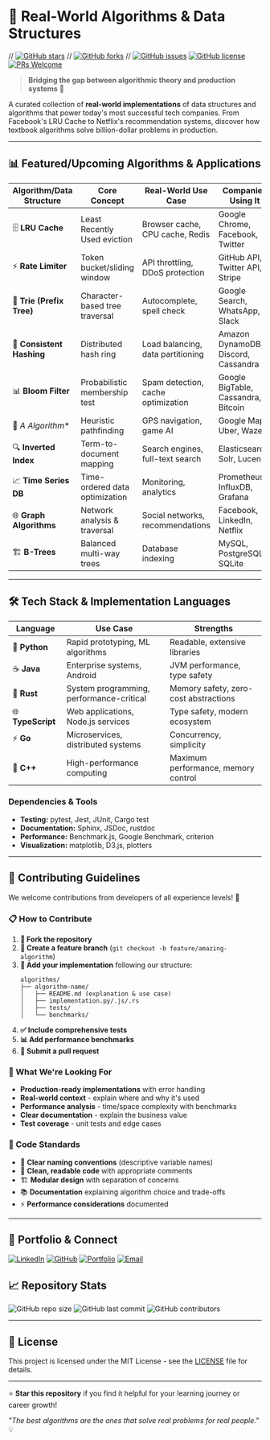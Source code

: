 # 🚀 Real-World Algorithms & Data Structures

// [![GitHub stars](https://img.shields.io/github/stars/Phaham/Algos_In_Real_World?style=for-the-badge&color=gold)](https://github.com/Phaham/Algos_In_Real_World/stargazers)
// [![GitHub forks](https://img.shields.io/github/forks/Phaham/Algos_In_Real_World?style=for-the-badge&color=blue)](https://github.com/Phaham/Algos_In_Real_World/network)
// [![GitHub issues](https://img.shields.io/github/issues/Phaham/Algos_In_Real_World?style=for-the-badge&color=red)](https://github.com/Phaham/Algos_In_Real_World/issues)
[![GitHub license](https://img.shields.io/github/license/Phaham/Algos_In_Real_World?style=for-the-badge&color=green)](https://github.com/Phaham/Algos_In_Real_World/blob/main/LICENSE)
[![PRs Welcome](https://img.shields.io/badge/PRs-welcome-brightgreen.svg?style=for-the-badge)](https://github.com/Phaham/Algos_In_Real_World/pulls)

> **Bridging the gap between algorithmic theory and production systems** 🌉

A curated collection of **real-world implementations** of data structures and algorithms that power today's most successful tech companies. From Facebook's LRU Cache to Netflix's recommendation systems, discover how textbook algorithms solve billion-dollar problems in production.

---

## 📊 Featured/Upcoming Algorithms & Applications

| Algorithm/Data Structure | Core Concept | Real-World Use Case | Companies Using It |
|--------------------------|--------------|--------------------|--------------------|
| 🗄️ **LRU Cache** | Least Recently Used eviction | Browser cache, CPU cache, Redis | Google Chrome, Facebook, Twitter |
| ⚡ **Rate Limiter** | Token bucket/sliding window | API throttling, DDoS protection | GitHub API, Twitter API, Stripe |
| 🌳 **Trie (Prefix Tree)** | Character-based tree traversal | Autocomplete, spell check | Google Search, WhatsApp, Slack |
| 🔄 **Consistent Hashing** | Distributed hash ring | Load balancing, data partitioning | Amazon DynamoDB, Discord, Cassandra |
| 📊 **Bloom Filter** | Probabilistic membership test | Spam detection, cache optimization | Google BigTable, Cassandra, Bitcoin |
| 🎯 **A* Algorithm** | Heuristic pathfinding | GPS navigation, game AI | Google Maps, Uber, Waze |
| 🔍 **Inverted Index** | Term-to-document mapping | Search engines, full-text search | Elasticsearch, Solr, Lucene |
| 📈 **Time Series DB** | Time-ordered data optimization | Monitoring, analytics | Prometheus, InfluxDB, Grafana |
| 🌐 **Graph Algorithms** | Network analysis & traversal | Social networks, recommendations | Facebook, LinkedIn, Netflix |
| 🏗️ **B-Trees** | Balanced multi-way trees | Database indexing | MySQL, PostgreSQL, SQLite |

---

## 🛠️ Tech Stack & Implementation Languages

| Language | Use Case | Strengths |
|----------|----------|-----------|
| 🐍 **Python** | Rapid prototyping, ML algorithms | Readable, extensive libraries |
| ☕ **Java** | Enterprise systems, Android | JVM performance, type safety |
| 🦀 **Rust** | System programming, performance-critical | Memory safety, zero-cost abstractions |
| 🌐 **TypeScript** | Web applications, Node.js services | Type safety, modern ecosystem |
| ⚡ **Go** | Microservices, distributed systems | Concurrency, simplicity |
| 🔧 **C++** | High-performance computing | Maximum performance, memory control |

### Dependencies & Tools
- **Testing:** pytest, Jest, JUnit, Cargo test
- **Documentation:** Sphinx, JSDoc, rustdoc
- **Performance:** Benchmark.js, Google Benchmark, criterion
- **Visualization:** matplotlib, D3.js, plotters

---

## 🤝 Contributing Guidelines

We welcome contributions from developers of all experience levels! 🌟

### 📋 How to Contribute

1. **🍴 Fork the repository**
2. **🌿 Create a feature branch** (`git checkout -b feature/amazing-algorithm`)
3. **📝 Add your implementation** following our structure:
   ```
   algorithms/
   ├── algorithm-name/
   │   ├── README.md (explanation & use case)
   │   ├── implementation.py/.js/.rs
   │   ├── tests/
   │   └── benchmarks/
   ```
4. **✅ Include comprehensive tests**
5. **📊 Add performance benchmarks**
6. **🔄 Submit a pull request**

### 🎯 What We're Looking For

- **Production-ready implementations** with error handling
- **Real-world context** - explain where and why it's used
- **Performance analysis** - time/space complexity with benchmarks
- **Clear documentation** - explain the business value
- **Test coverage** - unit tests and edge cases

### 📜 Code Standards

- 📝 **Clear naming conventions** (descriptive variable names)
- 🧹 **Clean, readable code** with appropriate comments
- 🏗️ **Modular design** with separation of concerns
- 📚 **Documentation** explaining algorithm choice and trade-offs
- ⚡ **Performance considerations** documented

---

## 🌟 Portfolio & Connect

[![LinkedIn](https://img.shields.io/badge/LinkedIn-0077B5?style=for-the-badge&logo=linkedin&logoColor=white)](https://linkedin.com/in/phaham)
[![GitHub](https://img.shields.io/badge/GitHub-100000?style=for-the-badge&logo=github&logoColor=white)](https://github.com/Phaham)
[![Portfolio](https://img.shields.io/badge/Portfolio-FF5722?style=for-the-badge&logo=todoist&logoColor=white)](https://phaham.netlify.app)
[![Email](https://img.shields.io/badge/Email-D14836?style=for-the-badge&logo=gmail&logoColor=white)](mailto:phaham17@gmail.com)


## 📈 Repository Stats

![GitHub repo size](https://img.shields.io/github/repo-size/Phaham/Algos_In_Real_World?style=flat-square)
![GitHub last commit](https://img.shields.io/github/last-commit/Phaham/Algos_In_Real_World?style=flat-square)
![GitHub contributors](https://img.shields.io/github/contributors/Phaham/Algos_In_Real_World?style=flat-square)

---

## 📄 License

This project is licensed under the MIT License - see the [LICENSE](LICENSE) file for details.

---

⭐ **Star this repository** if you find it helpful for your learning journey or career growth!

*"The best algorithms are the ones that solve real problems for real people."* 💡
